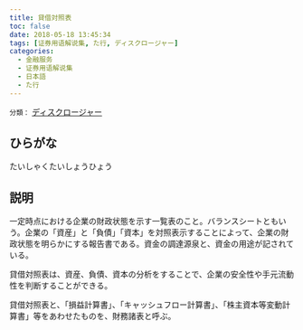 ```yaml
---
title: 貸借対照表
toc: false
date: 2018-05-18 13:45:34
tags: [证券用语解说集, た行, ディスクロージャー]
categories:
  - 金融服务
  - 证券用语解说集
  - 日本語
  - た行
---
```


`分類：` [ディスクロージャー](/tags/ディスクロージャー/)

## ひらがな

たいしゃくたいしょうひょう

## 説明

一定時点における企業の財政状態を示す一覧表のこと。バランスシートともいう。企業の「資産」と「負債」「資本」を対照表示することによって、企業の財政状態を明らかにする報告書である。資金の調達源泉と、資金の用途が記されている。

貸借対照表は、資産、負債、資本の分析をすることで、企業の安全性や手元流動性を判断することができる。

貸借対照表と、「損益計算書」、「キャッシュフロー計算書」、「株主資本等変動計算書」等をあわせたものを、財務諸表と呼ぶ。
